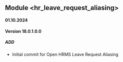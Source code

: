 ## Module <hr_leave_request_aliasing>

#### 01.10.2024
#### Version 18.0.1.0.0
##### ADD
- Initial commit for Open HRMS Leave Request Aliasing
